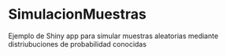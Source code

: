 # SimulacionMuestras
Ejemplo de Shiny app para simular muestras aleatorias mediante distriubuciones de probabilidad conocidas 
